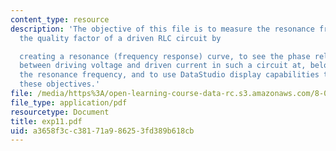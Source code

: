 ```yaml
---
content_type: resource
description: 'The objective of this file is to measure the resonance frequency and
  the quality factor of a driven RLC circuit by

  creating a resonance (frequency response) curve, to see the phase relationships
  between driving voltage and driven current in such a circuit at, below, and above
  the resonance frequency, and to use DataStudio display capabilities to carry out
  these objectives.'
file: /media/https%3A/open-learning-course-data-rc.s3.amazonaws.com/8-02t-electricity-and-magnetism-spring-2005/a3658f3cc38171a986253fd389b618cb_exp11.pdf
file_type: application/pdf
resourcetype: Document
title: exp11.pdf
uid: a3658f3c-c381-71a9-8625-3fd389b618cb
---
```

